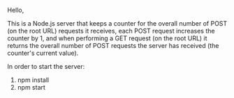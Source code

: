 Hello,

This is a Node.js server that keeps a counter for the overall number of POST (on the root URL) requests it receives, each POST request increases the counter by 1, and when performing a GET request (on the root URL) it returns the overall number of POST requests the server has received (the counter's current value).

In order to start the server:
1. npm install
2. npm start
